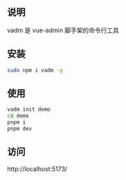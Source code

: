 ## 说明
vadm 是 vue-admin 脚手架的命令行工具
## 安装
```bash
sudo npm i vadm -g
```
## 使用
```bash
vadm init demo
cd demo
pnpm i
pnpm dev
```
## 访问
http://localhost:5173/

